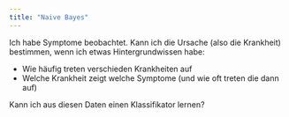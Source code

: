```yaml
---
title: "Naive Bayes"
---
```



Ich habe Symptome beobachtet. Kann ich die Ursache (also die Krankheit)
bestimmen, wenn ich etwas Hintergrundwissen habe:

-   Wie häufig treten verschieden Krankheiten auf
-   Welche Krankheit zeigt welche Symptome (und wie oft treten die dann auf)

Kann ich aus diesen Daten einen Klassifikator lernen?
